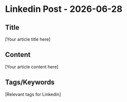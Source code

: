 # Linkedin Post - 2026-06-28

## Title
[Your article title here]

## Content
[Your article content here]

## Tags/Keywords
[Relevant tags for Linkedin]
